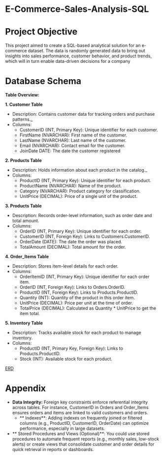 # E-Commerce-Sales-Analysis-SQL

# Project Objective 
This project aimed to create a SQL-based analytical solution for an e-commerce dataset. The data is randomly generated data to bring out insights  into sales performance, customer behavior, and product trends, which will in turn enable data-driven decisions for a company 

# Database Schema
**Table Overview:**

**1. Customer Table**
- Description: Contains customer data for tracking orders and purchase patterns._
- Columns:
  - CustomerID (INT, Primary Key): Unique identifier for each customer.
  - FirstName (NVARCHAR): First name of the customer.
  - LastName (NVARCHAR): Last name of the customer.
  - Email (NVARCHAR): Contact email for the customer.
  - JoinDate DATE: The date the customer registered

**2. Products Table**
- Description: Holds information about each product in the catalog._
- Columns:
  - ProductID (INT, Primary Key): Unique identifier for each product.
  - ProductName (NVARCHAR): Name of the product.
  - Category (NVARCHAR): Product category for classification.
  - UnitPrice (DECIMAL): Price of a single unit of the product.

**3. Products Table**
- Description: Records order-level information, such as order date and total amount.
- Columns:
  - OrderID (INT, Primary Key): Unique identifier for each order.
  - CustomerID (INT, Foreign Key): Links to Customers.CustomerID.
  - OrderDate (DATE): The date the order was placed.
  - TotalAmount (DECIMAL): Total amount for the order.

**4. Order_Items Table**
- Description: Stores item-level details for each order.
- Columns:
  - OrderItemID (INT, Primary Key): Unique identifier for each order item.
  - OrderID (INT, Foreign Key): Links to Orders.OrderID.
  - ProductID (INT, Foreign Key): Links to Products.ProductID.
  - Quantity (INT): Quantity of the product in this order item.
  - UnitPrice (DECIMAL): Price per unit at the time of order.
  - TotalPrice (DECIMAL): Calculated as Quantity * UnitPrice to get the item total.


 **5. Inventory Table**
- Description: Tracks available stock for each product to manage inventory.
- Columns:
  - ProductID (INT, Primary Key, Foreign Key): Links to Products.ProductID.
  - Stock (INT): Available stock for each product.

[ERD](<img width="410" alt="image" src="https://github.com/user-attachments/assets/c85f4dc6-a4cf-4a10-80fa-434b982b4ee6">)







# **Appendix**
  - **Data Integrity:** Foreign key constraints enforce referential integrity across tables. For instance, CustomerID in Orders and Order_Items ensures orders and items are linked to valid customers and orders.
    - ** Indexes**: Adding indexes on frequently joined or filtered columns (e.g., ProductID, CustomerID, OrderDate) can optimize performance, especially in large datasets.
  - ** Stored Procedures and Views (Optional)**: You could use stored procedures to automate frequent reports (e.g., monthly sales, low-stock alerts) or create views that consolidate customer and order details for quick retrieval in reports or dashboards.
